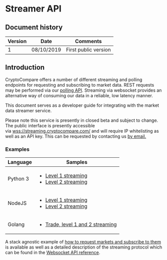 # Streamer API

## Document history

<table>
	<thead> 
		<tr>
			<th>Version</th>
			<th>Date</th>
			<th>Comments</th>
		</tr>
	</thead>
	<tbody>
		<tr>
			<td>1</td>
			<td>08/10/2019</td>
			<td>First public version</td>
		</tr>
	</tbody>
</table>

## Introduction
CryptoCompare offers a number of different streaming and polling endpoints for requesting and subscribing to market data. REST requests may be performed via our [polling API](https://min-api.cryptocompare.com/). Streaming via websocket provides an alternative way of consuming our data in a reliable, low latency manner. 

This document serves as a developer guide for integrating with the market data streamer service.

Please note this service is presently in closed beta and subject to change.
The public interface is presently accessible via [wss://streaming.cryptocompare.com/](wss://streaming.cryptocompare.com/) and will require IP whitelisting as well as an API key. This can be requested by contacting us [by email.](mailto:data@cryptocompare.com)

### Examples

<table>
	<thead> 
		<tr>
			<th>Language</th>
			<th>Samples</th>
		</tr>
	</thead>
	<tbody>
		<tr>
			<td>Python 3</td>
			<td>
				<ul>
					<li><a href="examples/python/level-1-streaming.py">Level 1 streaming</a></li>
					<li><a href="examples/python/level-2-streaming.py">Level 2 streaming</a></li>
				</ul>
			</td>
		</tr>
		<tr>
			<td>NodeJS</td>
			<td>
				<ul>
					<li><a href="examples/nodejs/level-1-streaming.js">Level 1 streaming</a></li>
					<li><a href="examples/nodejs/level-2-streaming.js">Level 2 streaming</a></li>
				</ul>
			</td>
		</tr>
		<tr>
			<td>Golang</td>
			<td>
				<ul>
					<li><a href="examples/golang/streaming-example.go">Trade, level 1 and 2 streaming</a></li>
				</ul>
			</td>
		</tr>
	</tbody>
</table>

A stack agnostic example of [how to request markets and subscribe to them](WS_step_by_step.md) is available as well as a detailed description of the streaming protocol which can be found in the [Websocket API reference](WS.md).
